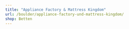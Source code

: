 ```yaml
---
title: "Appliance Factory & Mattress Kingdom"
url: /boulder/appliance-factory-und-mattress-kingdom/
shop: Betten
---
```

